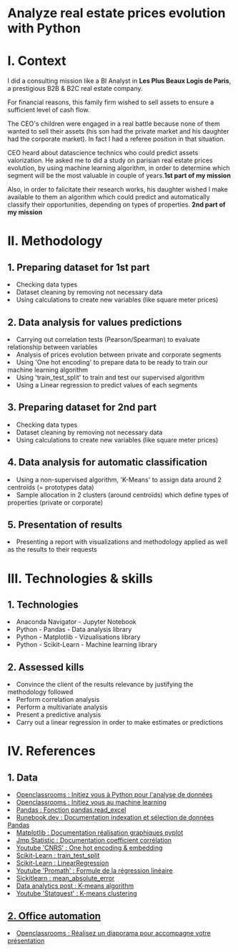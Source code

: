 # Analyze real estate prices evolution with Python

<h1>I. Context</h1>

I did a consulting mission like a BI Analyst in **Les Plus Beaux Logis de Paris**, a prestigious B2B & B2C real estate company.

For financial reasons, this family firm wished to sell assets to ensure a sufficient level of cash flow.

The CEO's children were engaged in a real battle because none of them wanted to sell their assets (his son had the private market and his daughter had the corporate market). In fact I had a referee position in that situation.

CEO heard about datascience technics who could predict assets valorization. He asked me to did a study on parisian real estate prices evolution, by using machine learning algorithm, in order to determine which segment will be the most valuable in couple of years.**1st part of my mission**

Also, in order to falicitate their research works, his daughter wished I make available to them an algorithm which could predict and automatically classify their opportunities, depending on types of properties. **2nd part of my mission**

<h1>II. Methodology</h1>
  <h2>1. Preparing dataset for 1st part</h2>
    <li>Checking data types</li>
    <li>Dataset cleaning by removing not necessary data</li>
    <li>Using calculations to create new variables (like square meter prices)</li>

  <h2>2. Data analysis for values predictions</h2>
    <li>Carrying out correlation tests (Pearson/Spearman) to evaluate relationship between variables</li>
    <li>Analysis of prices evolution between private and corporate segments</li>
    <li>Using 'One hot encoding' to prepare data to be ready to train our machine learning algorithm</li>
    <li>Using 'train_test_split' to train and test our supervised algorithm</li>
    <li>Using a Linear regression to predict values of each segments</li>

  <h2>3. Preparing dataset for 2nd part</h2>  
    <li>Checking data types</li>
    <li>Dataset cleaning by removing not necessary data</li>
    <li>Using calculations to create new variables (like square meter prices)</li>
    
  <h2>4. Data analysis for automatic classification</h2>
    <li>Using a non-supervised algorithm, 'K-Means' to assign data around 2 centroïds (= prototypes data)</li>
    <li>Sample allocation in 2 clusters (around centroïds) which define types of properties (private or corporate)</li>

  <h2>5. Presentation of results</h2>
    <li>Presenting a report with visualizations and methodology applied as well as the results to their requests</li>

<h1>III. Technologies & skills</h1>

  <h2>1. Technologies</h2>
    <li>Anaconda Navigator - Jupyter Notebook</li>
    <li>Python - Pandas - Data analysis library</li>
    <li>Python - Matplotlib - Vizualisations library</li>
    <li>Python - Scikit-Learn - Machine learning library</li>

  <h2>2. Assessed kills</h2>
    <li>Convince the client of the results relevance by justifying the methodology followed</li>
    <li>Perform correlation analysis</li>
    <li>Perform a multivariate analysis</li>
    <li>Present a predictive analysis</li>
    <li>Carry out a linear regression in order to make estimates or predictions</li>

<h1>IV. References</h1>

  <h2>1. Data</h2>
    <li><a href="https://openclassrooms.com/fr/courses/6204541-initiez-vous-a-python-pour-lanalyse-de-donnees">Openclassrooms : Initiez vous à Python pour l'analyse de données</a></li>
    <li><a href="https://openclassrooms.com/fr/courses/8063076-initiez-vous-au-machine-learning">Openclassrooms : Initiez vous au machine learning</li>
    <li><a href="https://pandas.pydata.org/docs/reference/api/pandas.read_excel.html">Pandas : Fonction pandas.read_excel</li>
    <li><a href="https://runebook.dev/fr/docs/pandas/user_guide/indexing">Runebook.dev : Documentation indexation et sélection de données Pandas</li>
    <li><a href="https://matplotlib.org/stable/api/_as_gen/matplotlib.pyplot.plot.html">Matplotlib : Documentation réalisation graphiques pyplot</li>
    <li><a href="https://www.jmp.com/fr_fr/statistics-knowledge-portal/what-is-correlation/correlation-coefficient.html">Jmp Statistic : Documentation coefficient corrélation</li>
    <li><a href="https://www.youtube.com/watch?v=iUVBpTeemjU&t=381s">Youtube 'CNRS' : One hot encoding & embedding</li>
    <li><a href="https://scikit-learn.org/stable/modules/generated/sklearn.model_selection.train_test_split.html">Scikit-Learn : train_test_split</li>
    <li><a href="https://scikit-learn.org/stable/modules/generated/sklearn.linear_model.LinearRegression.html">Scikit-Learn : LinearRegression</li>
    <li><a href="https://www.youtube.com/watch?v=nM4dE_IMfhs">Youtube 'Promath' : Formule de la régression linéaire</li>
    <li><a href="https://scikit-learn.org/stable/modules/generated/sklearn.metrics.mean_absolute_error.html">Sickitlearn : mean_absolute_error</li>
    <li><a href="https://dataanalyticspost.com/Lexique/k-means-ou-k-moyennes/#:~:text=K%2Dmeans%20(ou%20K%2Dmoyennes)%20%3A%20C',en%20groupes%20(ou%20clusters).">Data analytics post : K-means algorithm</li>
    <li><a href="https://www.youtube.com/watch?v=4b5d3muPQmA">Youtube 'Statquest' : K-means clustering</li>
      

  <h2>2. Office automation</h2>
    <li><a href="https://openclassrooms.com/fr/courses/5870121-realisez-un-diaporama-pour-accompagner-votre-presentation">Openclassrooms : Réalisez un diaporama pour accompagne votre présentation</a></li>
  

